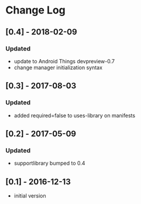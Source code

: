 # Change Log

## [0.4] - 2018-02-09
### Updated
- update to Android Things devpreview-0.7
- change manager initialization syntax

## [0.3] - 2017-08-03
### Updated
- added required=false to uses-library on manifests

## [0.2] - 2017-05-09
### Updated
- supportlibrary bumped to 0.4

## [0.1] - 2016-12-13
- initial version
